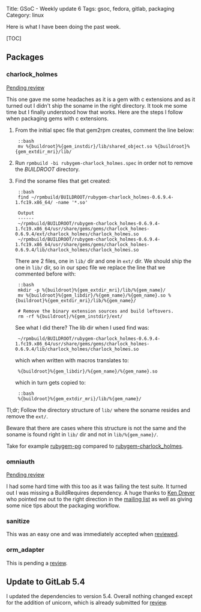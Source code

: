 Title: GSoC - Weekly update 6
Tags: gsoc, fedora, gitlab, packaging
Category: linux

Here is what I have been doing the past week.

[TOC]

## Packages

### charlock_holmes

[Pending review][charlock]

This one gave me some headaches as it is a gem with c extensions and as it turned
out I didn't ship the soname in the right directory. It took me some time but I
finally understood how that works. Here are the steps I follow when packaging gems
with c extensions.

1. From the initial spec file that gem2rpm creates, comment the line below:

        ::bash
        mv %{buildroot}%{gem_instdir}/lib/shared_object.so %{buildroot}%{gem_extdir_mri}/lib/

2. Run `rpmbuild -bi rubygem-charlock_holmes.spec` in order not to remove the
  *BUILDROOT* directory.
  
3. Find the soname files that get created:

        ::bash
        find ~/rpmbuild/BUILDROOT/rubygem-charlock_holmes-0.6.9.4-1.fc19.x86_64/ -name '*.so'
        
        Output
        ------
        ~/rpmbuild/BUILDROOT/rubygem-charlock_holmes-0.6.9.4-1.fc19.x86_64/usr/share/gems/gems/charlock_holmes-0.6.9.4/ext/charlock_holmes/charlock_holmes.so
        ~/rpmbuild/BUILDROOT/rubygem-charlock_holmes-0.6.9.4-1.fc19.x86_64/usr/share/gems/gems/charlock_holmes-0.6.9.4/lib/charlock_holmes/charlock_holmes.so

    There are 2 files, one in `lib/` dir and one in `ext/` dir. We should ship the one in
    `lib/` dir, so in our spec file we replace the line that we commented before with:
  
        ::bash
        mkdir -p %{buildroot}%{gem_extdir_mri}/lib/%{gem_name}/
        mv %{buildroot}%{gem_libdir}/%{gem_name}/%{gem_name}.so %{buildroot}%{gem_extdir_mri}/lib/%{gem_name}/

        # Remove the binary extension sources and build leftovers.
        rm -rf %{buildroot}/%{gem_instdir}/ext/

    See what I did there? The lib dir when I used find was:
  
        ~/rpmbuild/BUILDROOT/rubygem-charlock_holmes-0.6.9.4-1.fc19.x86_64/usr/share/gems/gems/charlock_holmes-0.6.9.4/lib/charlock_holmes/charlock_holmes.so

    which when written with macros translates to:
  
        %{buildroot}%{gem_libdir}/%{gem_name}/%{gem_name}.so

    which in turn gets copied to:
  
        ::bash
        %{buildroot}%{gem_extdir_mri}/lib/%{gem_name}/

Tl;dr;
Follow the directory structure of `lib/` where the soname resides and remove the
`ext/`.

Beware that there are cases where this structure is not the same and the soname
is found right in `lib/` dir and not in `lib/%{gem_name}/`.

Take for example [rubygem-pg][] compared to [rubygem-charlock_holmes][].

### omniauth

[Pending review][omniauth]

I had some hard time with this too as it was failing the test suite. It turned out
I was missing a BuildRequires dependency. A huge thanks to [Ken Dreyer][] who
pointed me out to the right direction in the [mailing list][] as well as giving
some nice tips about the packaging workflow.

### sanitize

This was an easy one and was immediately accepted when [reviewed][sanitize].

### orm_adapter

This is pending a [review][orm].

## Update to GitLab 5.4

I updated the dependencies to version 5.4. Overall nothing changed except for the
addition of unicorn, which is already submitted for [review][unicorn].


[rubygem-pg]: http://pkgs.fedoraproject.org/cgit/rubygem-pg.git/tree/rubygem-pg.spec#n61
[rubygem-charlock_holmes]: https://github.com/axilleas/fedora/blob/master/packages/rubygem-charlock_holmes/rubygem-charlock_holmes.spec#L54
[mailing list]: https://lists.fedoraproject.org/pipermail/ruby-sig/2013-July/001393.html
[Ken Dreyer]: https://fedoraproject.org/wiki/User:Ktdreyer
[unicorn]: https://bugzilla.redhat.com/show_bug.cgi?id=786636
[sanitize]: https://bugzilla.redhat.com/show_bug.cgi?id=989132
[orm]: https://bugzilla.redhat.com/show_bug.cgi?id=988938
[charlock]: https://bugzilla.redhat.com/show_bug.cgi?id=989143
[omniauth]: https://bugzilla.redhat.com/show_bug.cgi?id=989775
